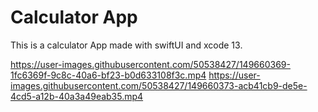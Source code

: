 # Calculator App 
This is a calculator App made with swiftUI and xcode 13.


https://user-images.githubusercontent.com/50538427/149660369-1fc6369f-9c8c-40a6-bf23-b0d633108f3c.mp4
https://user-images.githubusercontent.com/50538427/149660373-acb41cb9-de5e-4cd5-a12b-40a3a49eab35.mp4

